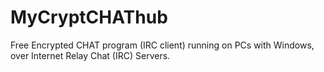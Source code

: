 # MyCryptCHAThub
Free Encrypted CHAT program (IRC client) running on PCs with Windows, over Internet Relay Chat (IRC) Servers.
